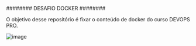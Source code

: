 ########
DESAFIO DOCKER
########

O objetivo desse repositório é fixar o conteúdo de docker do curso DEVOPS PRO.

![image](https://github.com/andreelidio/desafio-profissional-docker/assets/97263573/41ed5da4-07f3-48d1-80fd-ab3cf2776eb5)

